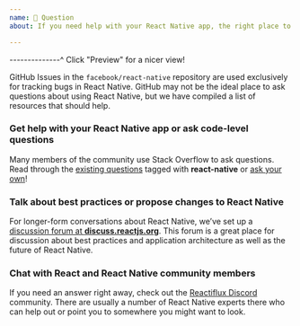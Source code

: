 ```yaml
---
name: 💬 Question
about: If you need help with your React Native app, the right place to go depends on the type of help that you need.

---
```


--------------^ Click "Preview" for a nicer view!

GitHub Issues in the `facebook/react-native` repository are used exclusively for tracking bugs in React Native. GitHub may not be the ideal place to ask questions about using React Native, but we have compiled a list of resources that should help.

### Get help with your React Native app or ask code-level questions

Many members of the community use Stack Overflow to ask questions. Read through the [existing questions](http://stackoverflow.com/questions/tagged/react-native?sort=frequent) tagged with **react-native** or [ask your own](http://stackoverflow.com/questions/ask?tags=react-native)!

### Talk about best practices or propose changes to React Native

For longer-form conversations about React Native, we’ve set up a [discussion forum at **discuss.reactjs.org**](https://discuss.reactjs.org/t/welcome-react-native-community-group/10239). This forum is a great place for discussion about best practices and application architecture as well as the future of React Native.

### Chat with React and React Native community members

If you need an answer right away, check out the [Reactiflux Discord](https://discord.gg/0ZcbPKXt5bZjGY5n) community. There are usually a number of React Native experts there who can help out or point you to somewhere you might want to look.
